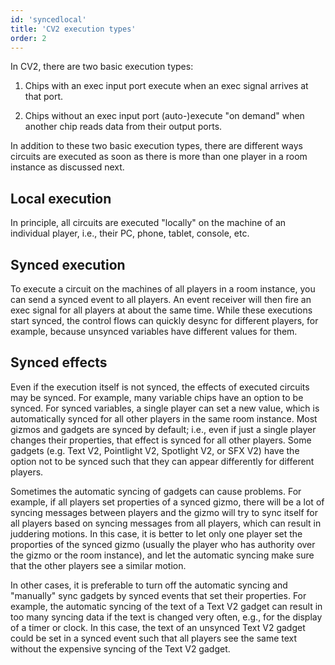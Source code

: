 ```yaml
---
id: 'syncedlocal'
title: 'CV2 execution types'
order: 2
---
```

In CV2, there are two basic execution types: 

1. Chips with an exec input port execute when an exec signal arrives at that port.

2. Chips without an exec input port (auto-)execute "on demand" when another chip reads data from their output ports.

In addition to these two basic execution types, there are different ways circuits are executed as soon as there is more than one player in a room instance as discussed next.

## Local execution
In principle, all circuits are executed "locally" on the machine of an individual player, i.e., their PC, phone, tablet, console, etc. 

## Synced execution
To execute a circuit on the machines of all players in a room instance, you can send a synced event to all players. An event receiver will then fire an exec signal for all players at about the same time. While these executions start synced, the control flows can quickly desync for different players, for example, because unsynced variables have different values for them.

## Synced effects
Even if the execution itself is not synced, the effects of executed circuits may be synced. For example, many variable chips have an option to be synced. For synced variables, a single player can set a new value, which is automatically synced for all other players in the same room instance. Most gizmos and gadgets are synced by default; i.e., even if just a single player changes their properties, that effect is synced for all other players. Some gadgets (e.g. Text V2, Pointlight V2, Spotlight V2, or SFX V2) have the option not to be synced such that they can appear differently for different players. 

Sometimes the automatic syncing of gadgets can cause problems. For example, if all players set properties of a synced gizmo, there will be a lot of syncing messages between players and the gizmo will try to sync itself for all players based on syncing messages from all players, which can result in juddering motions. In this case, it is better to let only one player set the proporties of the synced gizmo (usually the player who has authority over the gizmo or the room instance), and let the automatic syncing make sure that the other players see a similar motion.

In other cases, it is preferable to turn off the automatic syncing and "manually" sync gadgets by synced events that set their properties. For example, the automatic syncing of the text of a Text V2 gadget can result in too many syncing data if the text is changed very often, e.g., for the display of a timer or clock. In this case, the text of an unsynced Text V2 gadget could be set in a synced event such that all players see the same text without the expensive syncing of the Text V2 gadget.
